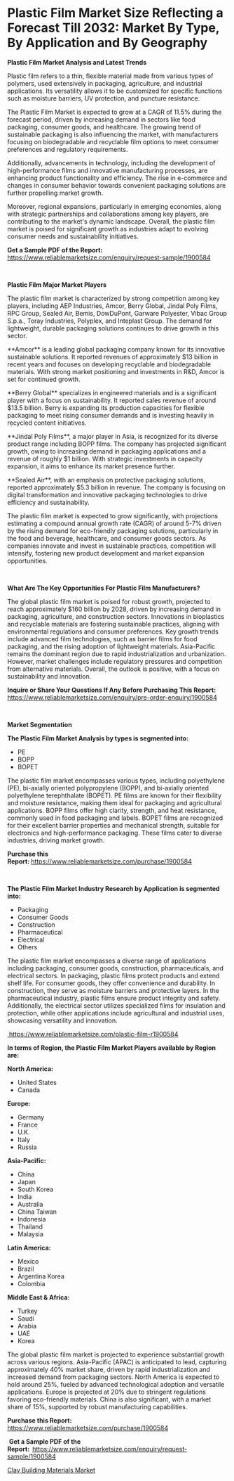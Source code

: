 <p><h1>Plastic Film Market Size Reflecting a Forecast Till 2032: Market By Type, By Application and By Geography</h1></p><p><strong>Plastic Film Market Analysis and Latest Trends</strong></p>
<p><p>Plastic film refers to a thin, flexible material made from various types of polymers, used extensively in packaging, agriculture, and industrial applications. Its versatility allows it to be customized for specific functions such as moisture barriers, UV protection, and puncture resistance.</p><p>The Plastic Film Market is expected to grow at a CAGR of 11.5% during the forecast period, driven by increasing demand in sectors like food packaging, consumer goods, and healthcare. The growing trend of sustainable packaging is also influencing the market, with manufacturers focusing on biodegradable and recyclable film options to meet consumer preferences and regulatory requirements. </p><p>Additionally, advancements in technology, including the development of high-performance films and innovative manufacturing processes, are enhancing product functionality and efficiency. The rise in e-commerce and changes in consumer behavior towards convenient packaging solutions are further propelling market growth. </p><p>Moreover, regional expansions, particularly in emerging economies, along with strategic partnerships and collaborations among key players, are contributing to the market's dynamic landscape. Overall, the plastic film market is poised for significant growth as industries adapt to evolving consumer needs and sustainability initiatives.</p></p>
<p><strong>Get a Sample PDF of the Report:&nbsp;</strong> <a href="https://www.reliablemarketsize.com/enquiry/request-sample/1900584?utm_campaign=2444&utm_medium=2&utm_source=Github&utm_content=ia&utm_term=31032025&utm_id=plastic-film">https://www.reliablemarketsize.com/enquiry/request-sample/1900584</a></p>
<p>&nbsp;</p>
<p><strong>Plastic Film Major Market Players</strong></p>
<p><p>The plastic film market is characterized by strong competition among key players, including AEP Industries, Amcor, Berry Global, Jindal Poly Films, RPC Group, Sealed Air, Bemis, DowDuPont, Garware Polyester, Vibac Group S.p.a., Toray Industries, Polyplex, and Inteplast Group. The demand for lightweight, durable packaging solutions continues to drive growth in this sector.</p><p>**Amcor** is a leading global packaging company known for its innovative sustainable solutions. It reported revenues of approximately $13 billion in recent years and focuses on developing recyclable and biodegradable materials. With strong market positioning and investments in R&D, Amcor is set for continued growth.</p><p>**Berry Global** specializes in engineered materials and is a significant player with a focus on sustainability. It reported sales revenue of around $13.5 billion. Berry is expanding its production capacities for flexible packaging to meet rising consumer demands and is investing heavily in recycled content initiatives.</p><p>**Jindal Poly Films**, a major player in Asia, is recognized for its diverse product range including BOPP films. The company has projected significant growth, owing to increasing demand in packaging applications and a revenue of roughly $1 billion. With strategic investments in capacity expansion, it aims to enhance its market presence further.</p><p>**Sealed Air**, with an emphasis on protective packaging solutions, reported approximately $5.3 billion in revenue. The company is focusing on digital transformation and innovative packaging technologies to drive efficiency and sustainability.</p><p>The plastic film market is expected to grow significantly, with projections estimating a compound annual growth rate (CAGR) of around 5-7% driven by the rising demand for eco-friendly packaging solutions, particularly in the food and beverage, healthcare, and consumer goods sectors. As companies innovate and invest in sustainable practices, competition will intensify, fostering new product development and market expansion opportunities.</p></p>
<p>&nbsp;</p>
<p><strong>What Are The Key Opportunities For Plastic Film Manufacturers?</strong></p>
<p><p>The global plastic film market is poised for robust growth, projected to reach approximately $160 billion by 2028, driven by increasing demand in packaging, agriculture, and construction sectors. Innovations in bioplastics and recyclable materials are fostering sustainable practices, aligning with environmental regulations and consumer preferences. Key growth trends include advanced film technologies, such as barrier films for food packaging, and the rising adoption of lightweight materials. Asia-Pacific remains the dominant region due to rapid industrialization and urbanization. However, market challenges include regulatory pressures and competition from alternative materials. Overall, the outlook is positive, with a focus on sustainability and innovation.</p></p>
<p><strong>Inquire or Share Your Questions If Any Before Purchasing This Report:</strong> <a href="https://www.reliablemarketsize.com/enquiry/pre-order-enquiry/1900584?utm_campaign=2444&utm_medium=2&utm_source=Github&utm_content=ia&utm_term=31032025&utm_id=plastic-film">https://www.reliablemarketsize.com/enquiry/pre-order-enquiry/1900584</a></p>
<p>&nbsp;</p>
<p><strong>Market Segmentation</strong></p>
<p><strong>The Plastic Film Market Analysis by types is segmented into:</strong></p>
<p><ul><li>PE</li><li>BOPP</li><li>BOPET</li></ul></p>
<p><p>The plastic film market encompasses various types, including polyethylene (PE), bi-axially oriented polypropylene (BOPP), and bi-axially oriented polyethylene terephthalate (BOPET). PE films are known for their flexibility and moisture resistance, making them ideal for packaging and agricultural applications. BOPP films offer high clarity, strength, and heat resistance, commonly used in food packaging and labels. BOPET films are recognized for their excellent barrier properties and mechanical strength, suitable for electronics and high-performance packaging. These films cater to diverse industries, driving market growth.</p></p>
<p><strong>Purchase this Report:&nbsp;</strong><a href="https://www.reliablemarketsize.com/purchase/1900584?utm_campaign=2444&utm_medium=2&utm_source=Github&utm_content=ia&utm_term=31032025&utm_id=plastic-film">https://www.reliablemarketsize.com/purchase/1900584</a></p>
<p>&nbsp;</p>
<p><strong>The Plastic Film Market Industry Research by Application is segmented into:</strong></p>
<p><ul><li>Packaging</li><li>Consumer Goods</li><li>Construction</li><li>Pharmaceutical</li><li>Electrical</li><li>Others</li></ul></p>
<p><p>The plastic film market encompasses a diverse range of applications including packaging, consumer goods, construction, pharmaceuticals, and electrical sectors. In packaging, plastic films protect products and extend shelf life. For consumer goods, they offer convenience and durability. In construction, they serve as moisture barriers and protective layers. In the pharmaceutical industry, plastic films ensure product integrity and safety. Additionally, the electrical sector utilizes specialized films for insulation and protection, while other applications include agricultural and industrial uses, showcasing versatility and innovation.</p></p>
<p><a href="https://www.reliablemarketsize.com/plastic-film-r1900584?utm_campaign=2444&utm_medium=2&utm_source=Github&utm_content=ia&utm_term=31032025&utm_id=plastic-film">&nbsp;https://www.reliablemarketsize.com/plastic-film-r1900584</a></p>
<p><strong>In terms of Region, the Plastic Film Market Players available by Region are:</strong></p>
<p>
    <p> <strong> North America: </strong>
        <ul>
            <li>United States</li>
            <li>Canada</li>
        </ul>
        </p> 
    <p> <strong> Europe: </strong>
        <ul>
            <li>Germany</li>
            <li>France</li>
            <li>U.K.</li>
            <li>Italy</li>
            <li>Russia</li>
        </ul>
        </p> 
    <p> <strong> Asia-Pacific: </strong>
        <ul>
            <li>China</li>
            <li>Japan</li>
            <li>South Korea</li>
            <li>India</li>
            <li>Australia</li>
            <li>China Taiwan</li>
            <li>Indonesia</li>
            <li>Thailand</li>
            <li>Malaysia</li>
        </ul>
        </p> 
    <p> <strong> Latin America: </strong>
        <ul>
            <li>Mexico</li>
            <li>Brazil</li>
            <li>Argentina Korea</li>
            <li>Colombia</li>
        </ul>
        </p> 
    <p> <strong> Middle East & Africa: </strong>
        <ul>
            <li>Turkey</li>
            <li>Saudi</li>
            <li>Arabia</li>
            <li>UAE</li>
            <li>Korea</li>
        </ul>
    </p>
    </p>
<p><p>The global plastic film market is projected to experience substantial growth across various regions. Asia-Pacific (APAC) is anticipated to lead, capturing approximately 40% market share, driven by rapid industrialization and increased demand from packaging sectors. North America is expected to hold around 25%, fueled by advanced technological adoption and versatile applications. Europe is projected at 20% due to stringent regulations favoring eco-friendly materials. China is also significant, with a market share of 15%, supported by robust manufacturing capabilities.</p></p>
<p><strong>Purchase this Report: </strong><a href="https://www.reliablemarketsize.com/purchase/1900584?utm_campaign=2444&utm_medium=2&utm_source=Github&utm_content=ia&utm_term=31032025&utm_id=plastic-film">https://www.reliablemarketsize.com/purchase/1900584</a></p>
<p>&nbsp;<strong>Get a Sample PDF of the Report:&nbsp;&nbsp;</strong><a href="https://www.reliablemarketsize.com/enquiry/request-sample/1900584?utm_campaign=2444&utm_medium=2&utm_source=Github&utm_content=ia&utm_term=31032025&utm_id=plastic-film">https://www.reliablemarketsize.com/enquiry/request-sample/1900584</a></p>
<p><strong></strong></p>
<p><p><a href="https://github.com/WashimHussain441/Market-Research-Report-List-2/blob/main/clay-building-materials-market.md?utm_campaign=2444&utm_medium=2&utm_source=Github&utm_content=ia&utm_term=31032025&utm_id=plastic-film">Clay Building Materials Market</a></p></p>